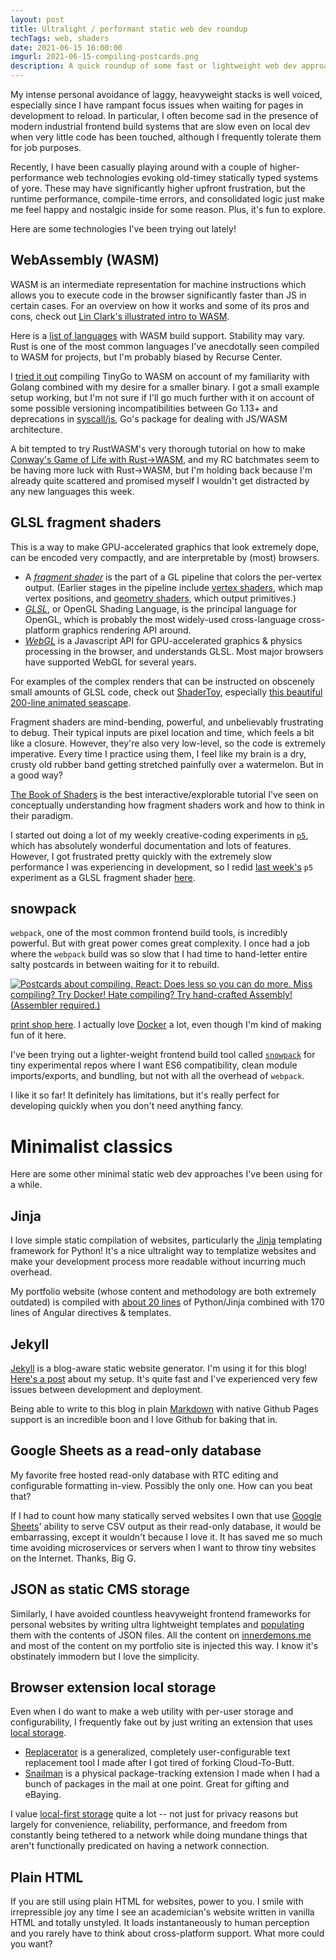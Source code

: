 ```yaml
---
layout: post
title: Ultralight / performant static web dev roundup
techTags: web, shaders
date: 2021-06-15 16:00:00
imgurl: 2021-06-15-compiling-postcards.png
description: A quick roundup of some fast or lightweight web dev approaches I enjoy.
---
```


My intense personal avoidance of laggy, heavyweight stacks is well voiced, especially since I have rampant focus issues when waiting for pages in development to reload. In particular, I often become sad in the presence of modern industrial frontend build systems that are slow even on local dev when very little code has been touched, although I frequently tolerate them for job purposes.

Recently, I have been casually playing around with a couple of higher-performance web technologies evoking old-timey statically typed systems of yore. These may have significantly higher upfront frustration, but the runtime performance, compile-time errors, and consolidated logic just make me feel happy and nostalgic inside for some reason. Plus, it's fun to explore.

Here are some technologies I've been trying out lately!

## WebAssembly (WASM)

WASM is an intermediate representation for machine instructions which allows you to execute code in the browser significantly faster than JS in certain cases. For an overview on how it works and some of its pros and cons, check out [Lin Clark's illustrated intro to WASM](https://hacks.mozilla.org/2017/02/a-cartoon-intro-to-webassembly/).

Here is a [list of languages](https://github.com/appcypher/awesome-wasm-langs) with WASM build support. Stability may vary. Rust is one of the most common languages I've anecdotally seen compiled to WASM for projects, but I'm probably biased by Recurse Center.

I [tried it out](https://github.com/rfong/wasm-tinygo-hello) compiling TinyGo to WASM on account of my familiarity with Golang combined with my desire for a smaller binary. I got a small example setup working, but I'm not sure if I'll go much further with it on account of some possible versioning incompatibilities between Go 1.13+ and deprecations in [syscall/js](https://golang.org/pkg/syscall/js/), Go's package for dealing with JS/WASM architecture.

A bit tempted to try RustWASM's very thorough tutorial on how to make [Conway's Game of Life with Rust->WASM](https://rustwasm.github.io/book/game-of-life/implementing.html), and my RC batchmates seem to be having more luck with Rust->WASM, but I'm holding back because I'm already quite scattered and promised myself I wouldn't get distracted by any new languages this week.

## GLSL fragment shaders

This is a way to make GPU-accelerated graphics that look extremely dope, can be encoded very compactly, and are interpretable by (most) browsers.

- A *[fragment shader](https://www.khronos.org/opengl/wiki/Fragment_Shader)* is the part of a GL pipeline that colors the per-vertex output. (Earlier stages in the pipeline include [vertex shaders](https://www.khronos.org/opengl/wiki/Vertex_Shader), which map vertex positions, and [geometry shaders](https://www.khronos.org/opengl/wiki/Geometry_Shader), which output primitives.)
- *[GLSL](https://www.khronos.org/opengl/wiki/OpenGL_Shading_Language)*, or OpenGL Shading Language, is the principal language for OpenGL, which is probably the most widely-used cross-language cross-platform graphics rendering API around.
- *[WebGL](https://en.wikipedia.org/wiki/WebGL)* is a Javascript API for GPU-accelerated graphics & physics processing in the browser, and understands GLSL. Most major browsers have supported WebGL for several years.

For examples of the complex renders that can be instructed on obscenely small amounts of GLSL code, check out [ShaderToy](https://www.shadertoy.com), especially [this beautiful 200-line animated seascape](https://www.shadertoy.com/view/Ms2SD1).

Fragment shaders are mind-bending, powerful, and unbelievably frustrating to debug. Their typical inputs are pixel location and time, which feels a bit like a closure. However, they're also very low-level, so the code is extremely imperative. Every time I practice using them, I feel like my brain is a dry, crusty old rubber band getting stretched painfully over a watermelon. But in a good way?

[The Book of Shaders](https://thebookofshaders.com/) is the best interactive/explorable tutorial I've seen on conceptually understanding how fragment shaders work and how to think in their paradigm.

I started out doing a lot of my weekly creative-coding experiments in [`p5`](https://p5js.org/), which has absolutely wonderful documentation and lots of features. However, I got frustrated pretty quickly with the extremely slow performance I was experiencing in development, so I redid [last week's](https://rfong.github.io/creative-coding/skymap/dist/p5.html) `p5` experiment as a GLSL fragment shader [here](https://rfong.github.io/creative-coding/skymap).

## snowpack

`webpack`, one of the most common frontend build tools, is incredibly powerful. But with great power comes great complexity. I once had a job where the `webpack` build was so slow that I had time to hand-letter entire salty postcards in between waiting for it to rebuild.

<a href="https://www.zazzle.com/store/thetechnocrat"><img alt="Postcards about compiling. React: Does less so you can do more. Miss compiling? Try Docker! Hate compiling? Try hand-crafted Assembly! (Assembler required.)" src="{{site.baseurl}}/assets/images/2021-06-15-compiling-postcards.png"/></a>

<p class="caption"><a href="https://www.zazzle.com/store/thetechnocrat">print shop here</a>. I actually love <a href="https://docker.com/">Docker</a> a lot, even though I'm kind of making fun of it here.</p>

I've been trying out a lighter-weight frontend build tool called [`snowpack`](https://www.snowpack.dev/) for tiny experimental repos where I want ES6 compatibility, clean module imports/exports, and bundling, but not with all the overhead of `webpack`.

I like it so far! It definitely has limitations, but it's really perfect for developing quickly when you don't need anything fancy.

# Minimalist classics

Here are some other minimal static web dev approaches I've been using for a while.

## Jinja

I love simple static compilation of websites, particularly the [Jinja](https://jinja.palletsprojects.com/en/3.0.x/) templating framework for Python! It's a nice ultralight way to templatize websites and make your development process more readable without incurring much overhead.

My portfolio website (whose content and methodology are both extremely outdated) is compiled with [about 20 lines](https://github.com/rfong/rfong.github.io/blob/master/compile.py) of Python/Jinja combined with 170 lines of Angular directives & templates.

## Jekyll

[Jekyll](https://jekyllrb.com/) is a blog-aware static website generator. I'm using it for this blog! <a href="{{site.baseurl}}{% post_url 2020-02-28-jekyll-tags %}">Here's a post</a> about my setup. It's quite fast and I've experienced very few issues between development and deployment.

Being able to write to this blog in plain [Markdown](https://daringfireball.net/projects/markdown/) with native Github Pages support is an incredible boon and I love Github for baking that in.

## Google Sheets as a read-only database

My favorite free hosted read-only database with RTC editing and configurable formatting in-view. Possibly the only one. How can you beat that?

If I had to count how many statically served websites I own that use [Google Sheets](https://sheets.google.com/)' ability to serve CSV output as their read-only database, it would be embarrassing, except it wouldn't because I love it. It has saved me so much time avoiding microservices or servers when I want to throw tiny websites on the Internet. Thanks, Big G.

## JSON as static CMS storage

Similarly, I have avoided countless heavyweight frontend frameworks for personal websites by writing ultra lightweight templates and [populating](https://github.com/ptsd-resources/ptsd-resources.github.io/blob/master/assets/index.js) them with the contents of JSON files. All the content on [innerdemons.me](https://innerdemons.me/) and most of the content on my portfolio site is injected this way. I know it's obstinately immodern but I love the simplicity.

## Browser extension local storage

Even when I do want to make a web utility with per-user storage and configurability, I frequently fake out by just writing an extension that uses [local storage](https://developer.chrome.com/docs/extensions/reference/storage/).

- [Replacerator](https://chrome.google.com/webstore/detail/replacerator/gaajhenbcclienfnniphiiambbbninnp) is a generalized, completely user-configurable text replacement tool I made after I got tired of forking Cloud-To-Butt.
- [Snailman](https://chrome.google.com/webstore/detail/snailman/gnncgbnoacieamgkmommabmpchlfidca?hl=en) is a physical package-tracking extension I made when I had a bunch of packages in the mail at one point. Great for gifting and eBaying.

I value [local-first storage](https://www.inkandswitch.com/local-first.html) quite a lot -- not just for privacy reasons but largely for convenience, reliability, performance, and freedom from constantly being tethered to a network while doing mundane things that aren't functionally predicated on having a network connection.

## Plain HTML

If you are still using plain HTML for websites, power to you. I smile with irrepressible joy any time I see an academician's website written in vanilla HTML and totally unstyled. It loads instantaneously to human perception and you rarely have to think about cross-platform support. What more could you want?
